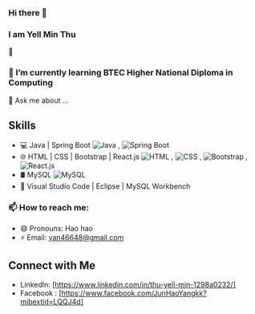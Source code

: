 ### Hi there 👋
### I am Yell Min Thu
🔭  
### 🌱 I’m currently learning BTEC Higher National Diploma in Computing

💬 Ask me about ...
## Skills

- 💻 Java | Spring Boot ![Java](https://img.shields.io/badge/Java-orange) , ![Spring Boot](https://img.shields.io/badge/Spring%20Boot-brightgreen)
- 🌐 HTML | CSS | Bootstrap | React.js
![HTML](https://img.shields.io/badge/HTML-blue) , ![CSS](https://img.shields.io/badge/CSS-blue) , ![Bootstrap](https://img.shields.io/badge/Bootstrap-orange) , ![React.js](https://img.shields.io/badge/React.js-orange)
- 🛢️ MySQL ![MySQL](https://img.shields.io/badge/MySQL-brightgreen)
- 🧰 Visual Studio Code | Eclipse | MySQL Workbench


### 📫 How to reach me: 
- 😄 Pronouns: Hao hao
- ⚡ Email: yan46648@gmail.com
  
## Connect with Me

- LinkedIn: [https://www.linkedin.com/in/thu-yell-min-1298a0232/]
- Facebook : [https://www.facebook.com/JunHaoYangkk?mibextid=LQQJ4d] 


